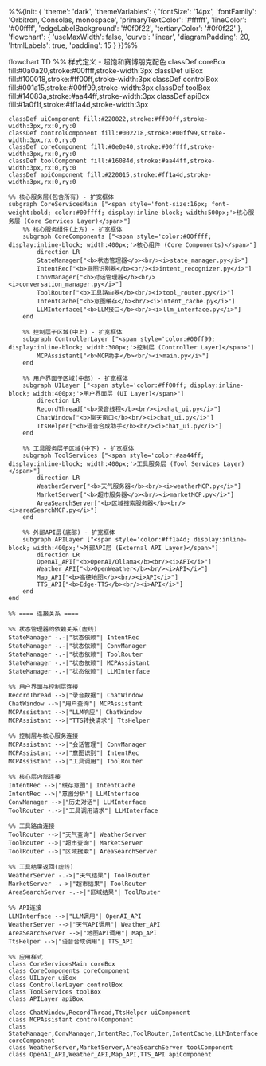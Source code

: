 %%{init: {
  'theme': 'dark',
  'themeVariables': {
    'fontSize': '14px',
    'fontFamily': 'Orbitron, Consolas, monospace',
    'primaryTextColor': '#ffffff',
    'lineColor': '#00ffff',
    'edgeLabelBackground': '#0f0f22',
    'tertiaryColor': '#0f0f22'
  },
  'flowchart': {
    'useMaxWidth': false,
    'curve': 'linear',
    'diagramPadding': 20,
    'htmlLabels': true,
    'padding': 15
  }
}}%%

flowchart TD
    %% 样式定义 - 超饱和赛博朋克配色
    classDef coreBox fill:#0a0a20,stroke:#00ffff,stroke-width:3px
    classDef uiBox fill:#100018,stroke:#ff00ff,stroke-width:3px
    classDef controlBox fill:#001a15,stroke:#00ff99,stroke-width:3px
    classDef toolBox fill:#14083a,stroke:#aa44ff,stroke-width:3px
    classDef apiBox fill:#1a0f1f,stroke:#ff1a4d,stroke-width:3px
    
    classDef uiComponent fill:#220022,stroke:#ff00ff,stroke-width:3px,rx:0,ry:0
    classDef controlComponent fill:#002218,stroke:#00ff99,stroke-width:3px,rx:0,ry:0
    classDef coreComponent fill:#0e0e40,stroke:#00ffff,stroke-width:3px,rx:0,ry:0
    classDef toolComponent fill:#16084d,stroke:#aa44ff,stroke-width:3px,rx:0,ry:0
    classDef apiComponent fill:#220015,stroke:#ff1a4d,stroke-width:3px,rx:0,ry:0

    %% 核心服务层(包含所有) - 扩宽框体
    subgraph CoreServicesMain ["<span style='font-size:16px; font-weight:bold; color:#00ffff; display:inline-block; width:500px;'>核心服务层 (Core Services Layer)</span>"]
        %% 核心服务组件(上方) - 扩宽框体
        subgraph CoreComponents ["<span style='color:#00ffff; display:inline-block; width:400px;'>核心组件 (Core Components)</span>"]
            direction LR
            StateManager["<b>状态管理器</b><br/><i>state_manager.py</i>"]
            IntentRec["<b>意图识别器</b><br/><i>intent_recognizer.py</i>"]
            ConvManager["<b>对话管理器</b><br/><i>conversation_manager.py</i>"]
            ToolRouter["<b>工具路由器</b><br/><i>tool_router.py</i>"]
            IntentCache["<b>意图缓存</b><br/><i>intent_cache.py</i>"]
            LLMInterface["<b>LLM接口</b><br/><i>llm_interface.py</i>"]
        end
        
        %% 控制层子区域(中上) - 扩宽框体
        subgraph ControllerLayer ["<span style='color:#00ff99; display:inline-block; width:300px;'>控制层 (Controller Layer)</span>"]
            MCPAssistant["<b>MCP助手</b><br/><i>main.py</i>"]
        end
        
        %% 用户界面子区域(中部) - 扩宽框体
        subgraph UILayer ["<span style='color:#ff00ff; display:inline-block; width:400px;'>用户界面层 (UI Layer)</span>"]
            direction LR
            RecordThread["<b>录音线程</b><br/><i>chat_ui.py</i>"]
            ChatWindow["<b>聊天窗口</b><br/><i>chat_ui.py</i>"]
            TtsHelper["<b>语音合成助手</b><br/><i>chat_ui.py</i>"]
        end
        
        %% 工具服务层子区域(中下) - 扩宽框体
        subgraph ToolServices ["<span style='color:#aa44ff; display:inline-block; width:400px;'>工具服务层 (Tool Services Layer)</span>"]
            direction LR
            WeatherServer["<b>天气服务器</b><br/><i>weatherMCP.py</i>"]
            MarketServer["<b>超市服务器</b><br/><i>marketMCP.py</i>"]
            AreaSearchServer["<b>区域搜索服务器</b><br/><i>areaSearchMCP.py</i>"]
        end
        
        %% 外部API层(底部) - 扩宽框体
        subgraph APILayer ["<span style='color:#ff1a4d; display:inline-block; width:400px;'>外部API层 (External API Layer)</span>"]
            direction LR
            OpenAI_API["<b>OpenAI/Ollama</b><br/><i>API</i>"]
            Weather_API["<b>OpenWeather</b><br/><i>API</i>"]
            Map_API["<b>高德地图</b><br/><i>API</i>"]
            TTS_API["<b>Edge-TTS</b><br/><i>API</i>"]
        end
    end
    
    %% ==== 连接关系 ====
    
    %% 状态管理器的依赖关系(虚线)
    StateManager -.-|"状态依赖"| IntentRec
    StateManager -.-|"状态依赖"| ConvManager
    StateManager -.-|"状态依赖"| ToolRouter
    StateManager -.-|"状态依赖"| MCPAssistant
    StateManager -.-|"状态依赖"| LLMInterface
    
    %% 用户界面与控制层连接
    RecordThread -->|"录音数据"| ChatWindow
    ChatWindow -->|"用户查询"| MCPAssistant
    MCPAssistant -->|"LLM响应"| ChatWindow
    MCPAssistant -->|"TTS转换请求"| TtsHelper
    
    %% 控制层与核心服务连接
    MCPAssistant -->|"会话管理"| ConvManager
    MCPAssistant -->|"意图识别"| IntentRec
    MCPAssistant -->|"工具调用"| ToolRouter
    
    %% 核心层内部连接
    IntentRec -->|"缓存意图"| IntentCache
    IntentRec -->|"意图分析"| LLMInterface
    ConvManager -->|"历史对话"| LLMInterface
    ToolRouter -.->|"工具调用请求"| LLMInterface
    
    %% 工具路由连接
    ToolRouter -->|"天气查询"| WeatherServer
    ToolRouter -->|"超市查询"| MarketServer
    ToolRouter -->|"区域搜索"| AreaSearchServer
    
    %% 工具结果返回(虚线)
    WeatherServer -.->|"天气结果"| ToolRouter
    MarketServer -.->|"超市结果"| ToolRouter
    AreaSearchServer -.->|"区域结果"| ToolRouter
    
    %% API连接
    LLMInterface -->|"LLM调用"| OpenAI_API
    WeatherServer -->|"天气API调用"| Weather_API
    AreaSearchServer -->|"地图API调用"| Map_API
    TtsHelper -->|"语音合成调用"| TTS_API
    
    %% 应用样式
    class CoreServicesMain coreBox
    class CoreComponents coreComponent
    class UILayer uiBox
    class ControllerLayer controlBox
    class ToolServices toolBox
    class APILayer apiBox
    
    class ChatWindow,RecordThread,TtsHelper uiComponent
    class MCPAssistant controlComponent
    class StateManager,ConvManager,IntentRec,ToolRouter,IntentCache,LLMInterface coreComponent
    class WeatherServer,MarketServer,AreaSearchServer toolComponent
    class OpenAI_API,Weather_API,Map_API,TTS_API apiComponent